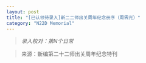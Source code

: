 ```yaml
---
layout: post
title: "[已认领待录入]新二二师出关周年纪念册序（周霁光）"
category: "N22D Memorial"
---
```


> *录入校对：第N个日常*

> 来源：新编第二十二师出关周年纪念特刊
